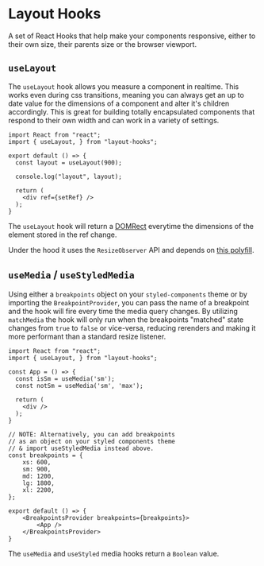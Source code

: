 # Layout Hooks

A set of React Hooks that help make your components responsive, either to their own size, their parents size or the browser viewport.

## `useLayout`

The `useLayout` hook allows you measure a component in realtime. This works even during css transitions, meaning you can always get an up to date value for the dimensions of a component and alter it's children accordingly. This is great for building totally encapsulated components that respond to their own width and can work in a variety of settings.

```
import React from "react";
import { useLayout, } from "layout-hooks";

export default () => {
  const layout = useLayout(900);
  
  console.log("layout", layout);
  
  return (
    <div ref={setRef} />
  );
}
```

The `useLayout` hook will return a [DOMRect](https://developer.mozilla.org/en-US/docs/Web/API/DOMRect) everytime the dimensions of the element stored in the ref change. 

Under the hood it uses the `ResizeObserver` API and depends on [this polyfill](https://www.npmjs.com/package/@juggle/resize-observer).


## `useMedia` / `useStyledMedia`

Using either a `breakpoints` object on your `styled-components` theme or by importing the `BreakpointProvider`, you can pass the name of a breakpoint and the hook will fire every time the media query changes. By utilizing `matchMedia` the hook will only run when the breakpoints "matched" state changes from `true` to `false` or vice-versa, reducing rerenders and making it more performant than a standard resize listener.


```
import React from "react";
import { useLayout, } from "layout-hooks";

const App = () => {
  const isSm = useMedia('sm');
  const notSm = useMedia('sm', 'max');
  
  return (
    <div />
  );
}

// NOTE: Alternatively, you can add breakpoints
// as an object on your styled components theme
// & import useStyledMedia instead above.
const breakpoints = {
	xs: 600,
	sm: 900,
	md: 1200,
	lg: 1800,
	xl: 2200,
};

export default () => {
	<BreakpointsProvider breakpoints={breakpoints}>
		<App />
	</BreakpointsProvider>
}
```

The `useMedia` and `useStyled` media hooks return a `Boolean` value.
